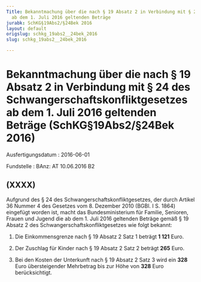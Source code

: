 ```yaml
---
Title: Bekanntmachung über die nach § 19 Absatz 2 in Verbindung mit § 24 des Schwangerschaftskonfliktgesetzes
  ab dem 1. Juli 2016 geltenden Beträge
jurabk: SchKG§19Abs2/§24Bek 2016
layout: default
origslug: schkg_19abs2__24bek_2016
slug: schkg_19abs2__24bek_2016

---
```


# Bekanntmachung über die nach § 19 Absatz 2 in Verbindung mit § 24 des Schwangerschaftskonfliktgesetzes ab dem 1. Juli 2016 geltenden Beträge (SchKG§19Abs2/§24Bek 2016)

Ausfertigungsdatum
:   2016-06-01

Fundstelle
:   BAnz: AT 10.06.2016 B2


## (XXXX)

Aufgrund des § 24 des Schwangerschaftskonfliktgesetzes, der durch
Artikel 36 Nummer 4 des Gesetzes vom 8. Dezember 2010 (BGBl. I S.
1864) eingefügt worden ist, macht das Bundesministerium für Familie,
Senioren, Frauen und Jugend die ab dem 1. Juli 2016 geltenden Beträge
gemäß § 19 Absatz 2 des Schwangerschaftskonfliktgesetzes wie folgt
bekannt:

1.  Die Einkommensgrenze nach § 19 Absatz 2 Satz 1 beträgt **1 121** Euro.


2.  Der Zuschlag für Kinder nach § 19 Absatz 2 Satz 2 beträgt **265**
    Euro.


3.  Bei den Kosten der Unterkunft nach § 19 Absatz 2 Satz 3 wird ein
    **328** Euro übersteigender Mehrbetrag bis zur Höhe von **328** Euro
    berücksichtigt.




